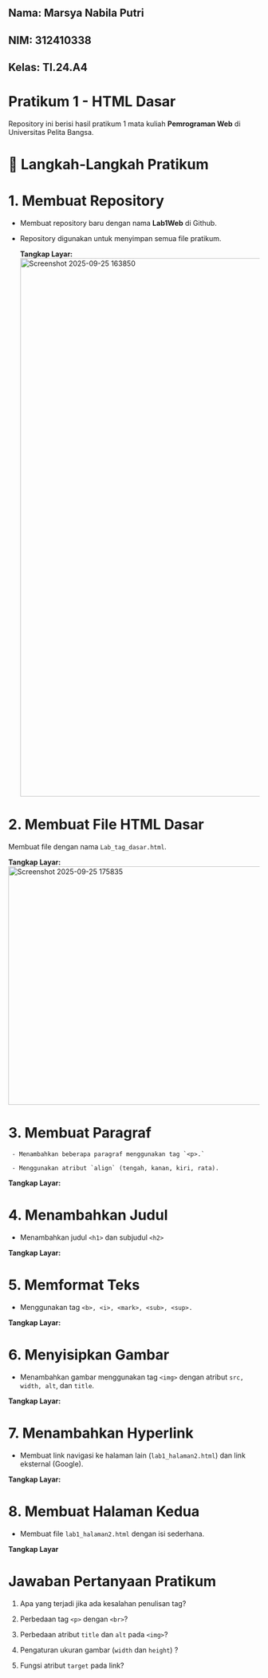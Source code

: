 ## Nama: Marsya Nabila Putri
## NIM: 312410338
## Kelas: TI.24.A4

# Pratikum 1 - HTML Dasar
Repository ini berisi hasil pratikum 1 mata kuliah **Pemrograman Web** di Universitas Pelita Bangsa.

# 🚀 Langkah-Langkah Pratikum
# 1. Membuat Repository
- Membuat repository baru dengan nama **Lab1Web** di Github.
- Repository digunakan untuk menyimpan semua file pratikum.

  **Tangkap Layar:**
  <img width="1916" height="1079" alt="Screenshot 2025-09-25 163850" src="https://github.com/user-attachments/assets/2c73ace6-95c6-4842-b31b-ab6a21f741dd" />

 # 2. Membuat File HTML Dasar
 Membuat file dengan nama `Lab_tag_dasar.html`.

   **Tangkap Layar:**
   <img width="1637" height="478" alt="Screenshot 2025-09-25 175835" src="https://github.com/user-attachments/assets/30448733-74eb-425a-9b43-6de58ba8435d" />
   
  # 3. Membuat Paragraf
  
     - Menambahkan beberapa paragraf menggunakan tag `<p>.`
    
     - Menggunakan atribut `align` (tengah, kanan, kiri, rata).
   
   **Tangkap Layar:**


   # 4. Menambahkan Judul
   - Menambahkan judul `<h1>` dan subjudul `<h2>`

   **Tangkap Layar:**


   # 5. Memformat Teks
   - Menggunakan tag `<b>, <i>, <mark>, <sub>, <sup>.`

   **Tangkap Layar:**


   # 6. Menyisipkan Gambar
   - Menambahkan gambar menggunakan tag `<img>` dengan atribut `src, width, alt`, dan `title`.

   **Tangkap Layar:**


   # 7. Menambahkan Hyperlink
   - Membuat link navigasi ke halaman lain (`lab1_halaman2.html`) dan link eksternal (Google).

   **Tangkap Layar:**



   # 8. Membuat Halaman Kedua
   - Membuat file
     `lab1_halaman2.html` dengan isi sederhana.

  **Tangkap Layar**


  # Jawaban Pertanyaan Pratikum

  1. Apa yang terjadi jika ada kesalahan penulisan tag?


  2. Perbedaan tag `<p>` dengan `<br>`?



  3. Perbedaan atribut `title` dan `alt` pada `<img>`?



  4. Pengaturan ukuran gambar (`width` dan `height`) ?




  5. Fungsi atribut `target` pada link?
    
